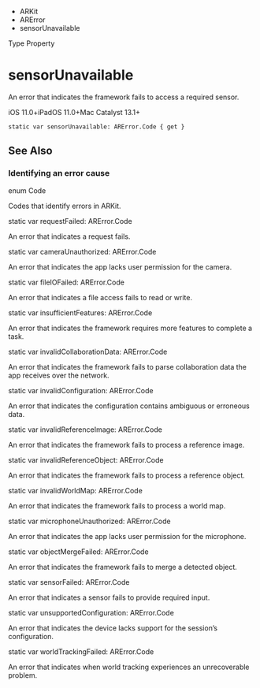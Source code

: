 

- ARKit
- ARError
-  sensorUnavailable 

Type Property

# sensorUnavailable

An error that indicates the framework fails to access a required sensor.

iOS 11.0+iPadOS 11.0+Mac Catalyst 13.1+

``` source
static var sensorUnavailable: ARError.Code { get }
```

## See Also

### Identifying an error cause

enum Code

Codes that identify errors in ARKit.

static var requestFailed: ARError.Code

An error that indicates a request fails.

static var cameraUnauthorized: ARError.Code

An error that indicates the app lacks user permission for the camera.

static var fileIOFailed: ARError.Code

An error that indicates a file access fails to read or write.

static var insufficientFeatures: ARError.Code

An error that indicates the framework requires more features to complete a task.

static var invalidCollaborationData: ARError.Code

An error that indicates the framework fails to parse collaboration data the app receives over the network.

static var invalidConfiguration: ARError.Code

An error that indicates the configuration contains ambiguous or erroneous data.

static var invalidReferenceImage: ARError.Code

An error that indicates the framework fails to process a reference image.

static var invalidReferenceObject: ARError.Code

An error that indicates the framework fails to process a reference object.

static var invalidWorldMap: ARError.Code

An error that indicates the framework fails to process a world map.

static var microphoneUnauthorized: ARError.Code

An error that indicates the app lacks user permission for the microphone.

static var objectMergeFailed: ARError.Code

An error that indicates the framework fails to merge a detected object.

static var sensorFailed: ARError.Code

An error that indicates a sensor fails to provide required input.

static var unsupportedConfiguration: ARError.Code

An error that indicates the device lacks support for the session’s configuration.

static var worldTrackingFailed: ARError.Code

An error that indicates when world tracking experiences an unrecoverable problem.

